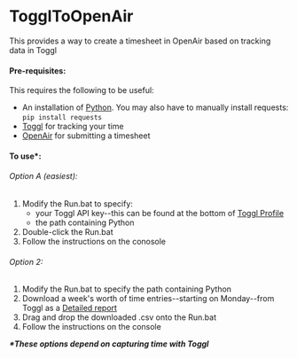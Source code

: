 # TogglToOpenAir
This provides a way to create a timesheet in OpenAir based on tracking data in Toggl

#### Pre-requisites:
This requires the following to be useful:
- An installation of [Python](https://www.python.org/downloads/).  You may also have to manually install requests:  `pip install requests`
- [Toggl](https://toggl.com/) for tracking your time
- [OpenAir](https://www.openair.com/index.pl) for submitting a timesheet

#### To use\*:

###### Option A (easiest):
1) Modify the Run.bat to specify:
    - your Toggl API key--this can be found at the bottom of [Toggl Profile](https://toggl.com/app/profile)
    - the path containing Python
2) Double-click the Run.bat
3) Follow the instructions on the conosole

###### Option 2:
1) Modify the Run.bat to specify the path containing Python
2) Download a week's worth of time entries--starting on Monday--from Toggl as a [Detailed report](https://toggl.com/app/reports/detailed)
3) Drag and drop the downloaded .csv onto the Run.bat
4) Follow the instructions on the console

**_\*These options depend on capturing time with Toggl_**
